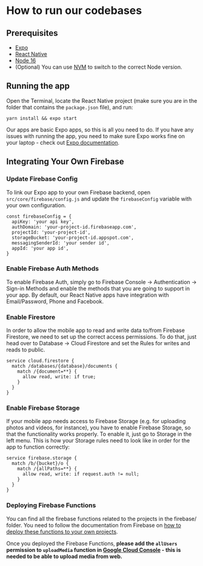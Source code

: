 # How to run our codebases

## Prerequisites

- [Expo](https://expo.dev/)
- [React Native](https://reactnative.dev/)
- [Node 16](https://nodejs.org/en)
- (Optional) You can use [NVM](https://github.com/nvm-sh/nvm) to switch to the correct Node version.

## Running the app

Open the Terminal, locate the React Native project (make sure you are in the folder that contains the `package.json` file), and run:

```
yarn install && expo start
```

Our apps are basic Expo apps, so this is all you need to do. If you have any issues with running the app, you need to make sure Expo works fine on your laptop - check out [Expo documentation](https://expo.dev/).

## Integrating Your Own Firebase

### Update Firebase Config
To link our Expo app to your own Firebase backend, open `src/core/firebase/config.js` and update the `firebaseConfig` variable with your own configuration.

```
const firebaseConfig = {
  apiKey: 'your api key',
  authDomain: 'your-project-id.firebaseapp.com',
  projectId: 'your-project-id',
  storageBucket: 'your-project-id.appspot.com',
  messagingSenderId: 'your sender id',
  appId: 'your app id',
}
```

### Enable Firebase Auth Methods

To enable Firebase Auth, simply go to Firebase Console -> Authentication -> Sign-in Methods and enable the methods that you are going to support in your app. By default, our React Native apps have integration with Email/Password, Phone and Facebook.

### Enable Firestore

In order to allow the mobile app to read and write data to/from Firebase Firestore, we need to set up the correct access permissions. To do that, just head over to Database -> Cloud Firestore and set the Rules for writes and reads to public.

```
service cloud.firestore {
  match /databases/{database}/documents {
    match /{document=**} {
      allow read, write: if true;
    }
  }
}
```

### Enable Firebase Storage

If your mobile app needs access to Firebase Storage (e.g. for uploading photos and videos, for instance), you have to enable Firebase Storage, so that the functionality works properly. To enable it, just go to Storage in the left menu. This is how your Storage rules need to look like in order for the app to function correctly:

```
service firebase.storage {
  match /b/{bucket}/o {
    match /{allPaths=**} {
      allow read, write: if request.auth != null;
    }
  }
}
```

### Deploying Firebase Functions

You can find all the firebase functions related to the projects in the firebase/ folder. You need to follow the documentation from Firebase on [how to deploy these functions to your own projects](https://firebase.google.com/docs/functions/get-started).


Once you deployed the Firebase Functions, **please add the `allUsers` permission to `uploadMedia` function in [Google Cloud Console](https://console.cloud.google.com/functions) - this is needed to be able to upload media from web.**

